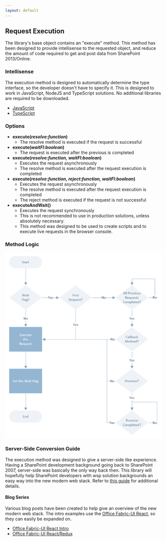 ```yaml
---
layout: default
---
```


## Request Execution

The library's base object contains an "execute" method. This method has been designed to provide intellisense to the requested object, and reduce the amount of code required to get and post data from SharePoint 2013/Online.

### Intellisense</div>

The execution method is designed to automatically determine the type interface, so the developer doesn't have to specify it. This is designed to work in JavaScript, NodeJS and TypeScript solutions. No additional libraries are required to be downloaded.
- [JavaScript](/development/js)
- [TypeScript](/development/ts)

### Options</div>

- **execute(_resolve:function_)**
    - The resolve method is executed if the request is successful
- **execute(_waitFl:boolean_)**
    - The request is executed after the previous is completed
- **execute(_resolve:function, waitFl:boolean_)**
    - Executes the request asynchronously
    - The resolve method is executed after the request execution is completed
- **execute(_resolve:function, reject:function, waitFl:boolean_)**
    - Executes the request asynchronously
    - The resolve method is executed after the request execution is completed
    - The reject method is executed if the request is not successful
- **executeAndWait()**
    - Executes the request synchronously
    - This is not recommended to use in production solutions, unless absolutely necessary.
    - This method was designed to be used to create scripts and to execute live requests in the browser console.

### Method Logic</div>

[<img src="/assets/images/execution-method.png" alt="Execute Method" style="max-width:100%" />](/assets/images/execution-method.png)

### Server-Side Conversion Guide</div>

The execution method was designed to give a server-side like experience. Having a SharePoint development background going back to SharePoint 2007, server-side was basically the only way back then. This library will hopefully help SharePoint developers with wsp solution backgrounds an easy way into the new modern web stack. Refer to [this guide](serverside-conversion-guide) for additional details.

#### Blog Series
Various blog posts have been created to help give an overview of the new modern web stack. The intro examples use the [Office Fabric-UI React](https://dev.office.com/fabric), so they can easily be expanded on.
- [Office Fabric-UI React Intro](http://dattabase.com/sharepoint-app-fabric-ui-react-part-1-3/)
- [Office Fabric-UI React/Redux](http://dattabase.com/office-fabric-ui-reactredux-part-1-5/)
